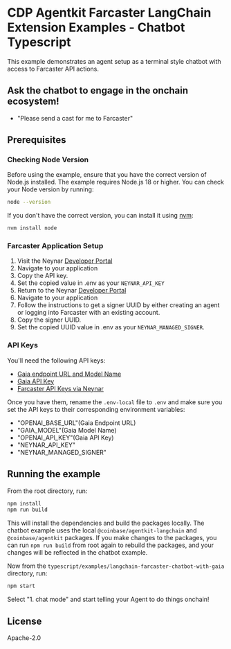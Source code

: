 # CDP Agentkit Farcaster LangChain Extension Examples - Chatbot Typescript

This example demonstrates an agent setup as a terminal style chatbot with access to Farcaster API actions.

## Ask the chatbot to engage in the onchain ecosystem!
- "Please send a cast for me to Farcaster"

## Prerequisites

### Checking Node Version

Before using the example, ensure that you have the correct version of Node.js installed. The example requires Node.js 18 or higher. You can check your Node version by running:
 
```bash
node --version
```

If you don't have the correct version, you can install it using [nvm](https://github.com/nvm-sh/nvm):

```bash
nvm install node
```

### Farcaster Application Setup

1. Visit the Neynar [Developer Portal](https://dev.neynar.com/)
2. Navigate to your application
3. Copy the API key. 
4. Set the copied value in .env as your `NEYNAR_API_KEY`
5. Return to the Neynar [Developer Portal](https://dev.neynar.com/)
6. Navigate to your application
7. Follow the instructions to get a signer UUID by either creating an agent or logging into Farcaster with an existing account.
8. Copy the signer UUID.
9. Set the copied UUID value in .env as your `NEYNAR_MANAGED_SIGNER`.

### API Keys

You'll need the following API keys:
- [Gaia endpoint URL and Model Name](https://docs.gaianet.ai/nodes)
- [Gaia API Key](https://docs.gaianet.ai/getting-started/authentication)
- [Farcaster API Keys via Neynar](https://dev.neynar.com/)

Once you have them, rename the `.env-local` file to `.env` and make sure you set the API keys to their corresponding environment variables:

- "OPENAI_BASE_URL"(Gaia Endpoint URL)
- "GAIA_MODEL"(Gaia Model Name)
- "OPENAI_API_KEY"(Gaia API Key)
- "NEYNAR_API_KEY"
- "NEYNAR_MANAGED_SIGNER"

## Running the example

From the root directory, run:

```bash
npm install
npm run build
```

This will install the dependencies and build the packages locally. The chatbot example uses the local `@coinbase/agentkit-langchain` and `@coinbase/agentkit` packages. If you make changes to the packages, you can run `npm run build` from root again to rebuild the packages, and your changes will be reflected in the chatbot example.

Now from the `typescript/examples/langchain-farcaster-chatbot-with-gaia` directory, run:

```bash
npm start
```

Select "1. chat mode" and start telling your Agent to do things onchain!

## License

Apache-2.0
